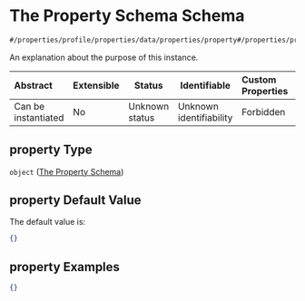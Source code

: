 # The Property Schema Schema

```txt
#/properties/profile/properties/data/properties/property#/properties/profile/properties/data/properties/property
```

An explanation about the purpose of this instance.


| Abstract            | Extensible | Status         | Identifiable            | Custom Properties | Additional Properties | Access Restrictions | Defined In                                                                                       |
| :------------------ | ---------- | -------------- | ----------------------- | :---------------- | --------------------- | ------------------- | ------------------------------------------------------------------------------------------------ |
| Can be instantiated | No         | Unknown status | Unknown identifiability | Forbidden         | Allowed               | none                | [policy_transaction.schema.json\*](../out/policy_transaction.schema.json "open original schema") |

## property Type

`object` ([The Property Schema](policy_transaction-properties-the-profile-schema-properties-the-data-schema-properties-the-property-schema.md))

## property Default Value

The default value is:

```json
{}
```

## property Examples

```json
{}
```

